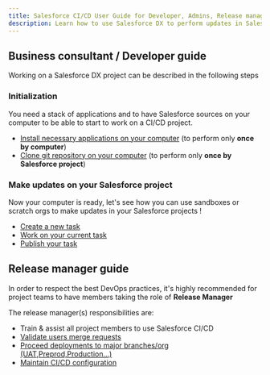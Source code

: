 ```yaml
---
title: Salesforce CI/CD User Guide for Developer, Admins, Release managers
description: Learn how to use Salesforce DX to perform updates in Salesforce (developer, business consultant or release management)
---
```

<!-- markdownlint-disable MD013 -->

## Business consultant / Developer guide

Working on a Salesforce DX project can be described in the following steps

### Initialization

You need a stack of applications and to have Salesforce sources on your computer to be able to start to work on a CI/CD project.

- [Install necessary applications on your computer](salesforce-ci-cd-use-install.md) (to perform only **once by computer**)
- [Clone git repository on your computer](salesforce-ci-cd-clone-repository.md) (to perform only **once by Salesforce project**)

### Make updates on your Salesforce project

Now your computer is ready, let's see how you can use sandboxes or scratch orgs to make updates in your Salesforce projects !

- [Create a new task](salesforce-ci-cd-create-new-task.md)
- [Work on your current task](salesforce-ci-cd-work-on-task.md)
- [Publish your task](salesforce-cd-cd-publish-task.md)

## Release manager guide

In order to respect the best DevOps practices, it's highly recommended for project teams to have members taking the role of **Release Manager**

The release manager(s) responsibilities are:

- Train & assist all project members to use Salesforce CI/CD
- [Validate users merge requests](salesforce-ci-cd-validate-merge-requests.md)
- [Proceed deployments to major branches/org (UAT,Preprod,Production...)](salesforce-ci-cd-deploy-major-branches.md)
- [Maintain CI/CD configuration](salesforce-ci-cd-maintenance.mdV)
